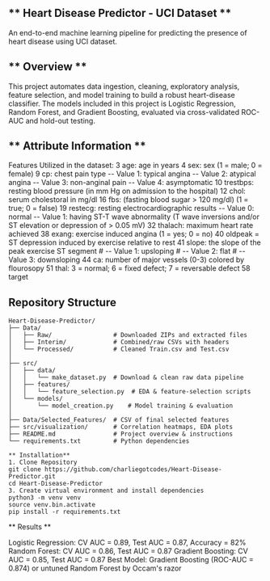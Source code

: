 ## ** Heart Disease Predictor - UCI Dataset **

An end-to-end machine learning pipeline for predicting the presence of heart disease using UCI dataset. 

## ** Overview ** 

This project automates data ingestion, cleaning, exploratory analysis, feature selection, and model training to build a robust heart-disease classifier. The models included in this project is 
Logistic Regression, Random Forest, and Gradient Boosting, evaluated via cross-validated ROC-AUC and hold-out testing.

## ** Attribute Information **

 Features Utilized in the dataset:
 3 age: age in years
 4 sex: sex (1 = male; 0 = female)
 9 cp: chest pain type
         -- Value 1: typical angina
         -- Value 2: atypical angina
         -- Value 3: non-anginal pain
         -- Value 4: asymptomatic
 10 trestbps: resting blood pressure (in mm Hg on admission to the hospital)
 12 chol: serum cholestoral in mg/dl
 16 fbs: (fasting blood sugar > 120 mg/dl)  (1 = true; 0 = false)
 19 restecg: resting electrocardiographic results
         -- Value 0: normal
         -- Value 1: having ST-T wave abnormality (T wave inversions and/or ST elevation or depression of > 0.05 mV)
 32 thalach: maximum heart rate achieved
 38 exang: exercise induced angina (1 = yes; 0 = no)
 40 oldpeak = ST depression induced by exercise relative to rest
 41 slope: the slope of the peak exercise ST segment
        # -- Value 1: upsloping
        # -- Value 2: flat
        # -- Value 3: downsloping
 44 ca: number of major vessels (0-3) colored by flourosopy
 51 thal: 3 = normal; 6 = fixed defect; 7 = reversable defect
 58 target


## **Repository Structure**
```
Heart-Disease-Predictor/
├── Data/
│   ├── Raw/                 # Downloaded ZIPs and extracted files
│   ├── Interim/             # Combined/raw CSVs with headers
│   └── Processed/           # Cleaned Train.csv and Test.csv
│
├── src/
│   ├── data/
│   │   └── make_dataset.py  # Download & clean raw data pipeline
│   ├── features/
│   │   └── feature_selection.py  # EDA & feature-selection scripts
│   └── models/
│       └── model_creation.py    # Model training & evaluation
│
├── Data/Selected_Features/  # CSV of final selected features
├── src/visualization/       # Correlation heatmaps, EDA plots
├── README.md                # Project overview & instructions
└── requirements.txt         # Python dependencies

** Installation** 
1. Clone Repository
git clone https://github.com/charliegotcodes/Heart-Disease-Predictor.git
cd Heart-Disease-Predictor
3. Create virtual environment and install dependencies
python3 -m venv venv
source venv.bin.activate
pip install -r requirements.txt
```

** Results ** 

Logistic Regression: CV AUC = 0.89, Test AUC = 0.87, Accuracy = 82% 
Random Forest: CV AUC = 0.86, Test AUC = 0.87
Gradient Boosting: CV AUC = 0.85, Test AUC = 0.87
Best Model: Gradient Boosting (ROC-AUC = 0.874) or untuned Random Forest by Occam's razor
